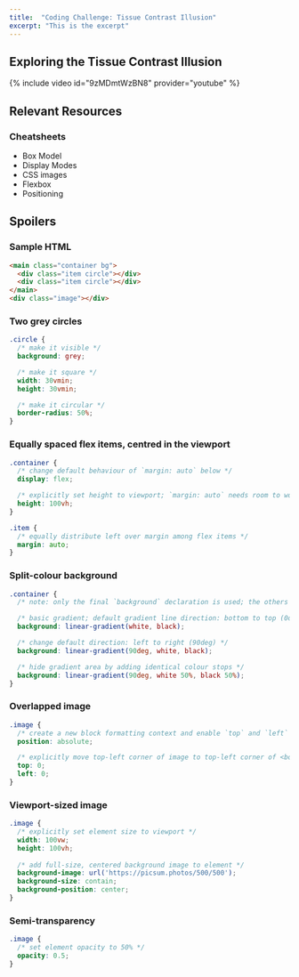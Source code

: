 ```yaml
---
title:  "Coding Challenge: Tissue Contrast Illusion"
excerpt: "This is the excerpt"
---
```

## Exploring the Tissue Contrast Illusion
{% include video id="9zMDmtWzBN8" provider="youtube" %}

## Relevant Resources
### Cheatsheets
- Box Model
- Display Modes
- CSS images
- Flexbox
- Positioning

## Spoilers
### Sample HTML
```html
<main class="container bg">
  <div class="item circle"></div>
  <div class="item circle"></div>
</main>
<div class="image"></div>
```

### Two grey circles
```css
.circle {
  /* make it visible */
  background: grey;

  /* make it square */
  width: 30vmin;
  height: 30vmin;

  /* make it circular */
  border-radius: 50%;
}
```
### Equally spaced flex items, centred in the viewport
```css
.container {
  /* change default behaviour of `margin: auto` below */
  display: flex;

  /* explicitly set height to viewport; `margin: auto` needs room to work */
  height: 100vh;
}

.item {
  /* equally distribute left over margin among flex items */
  margin: auto;
}
```

### Split-colour background

```css
.container {
  /* note: only the final `background` declaration is used; the others are included for clarity */

  /* basic gradient; default gradient line direction: bottom to top (0deg)  */
  background: linear-gradient(white, black);

  /* change default direction: left to right (90deg) */
  background: linear-gradient(90deg, white, black);

  /* hide gradient area by adding identical colour stops */
  background: linear-gradient(90deg, white 50%, black 50%);
}
```

### Overlapped image
```css
.image {
  /* create a new block formatting context and enable `top` and `left` */
  position: absolute;

  /* explicitly move top-left corner of image to top-left corner of <body> */
  top: 0;
  left: 0;
}
```

### Viewport-sized image
```css
.image {
  /* explicitly set element size to viewport */
  width: 100vw;
  height: 100vh;
  
  /* add full-size, centered background image to element */
  background-image: url('https://picsum.photos/500/500');
  background-size: contain;
  background-position: center;
}
```

### Semi-transparency
```css
.image {
  /* set element opacity to 50% */
  opacity: 0.5;
}
```